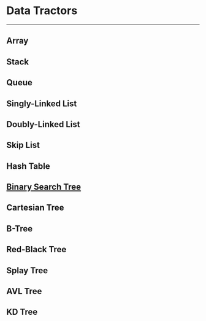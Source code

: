 # Data Tractors
---

## Array
## Stack
## Queue
## Singly-Linked List
## Doubly-Linked List
## Skip List
## Hash Table
## [Binary Search Tree](binary-search-tree/README.md)
## Cartesian Tree
## B-Tree
## Red-Black Tree
## Splay Tree
## AVL Tree
## KD Tree

